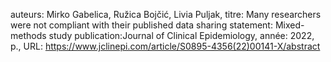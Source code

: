 auteurs: Mirko Gabelica, Ružica Bojčić, Livia Puljak, 
titre: Many researchers were not compliant with their published data sharing statement: Mixed-methods study
publication:Journal of Clinical Epidemiology, 
année: 2022, 
p.,
URL: https://www.jclinepi.com/article/S0895-4356(22)00141-X/abstract

